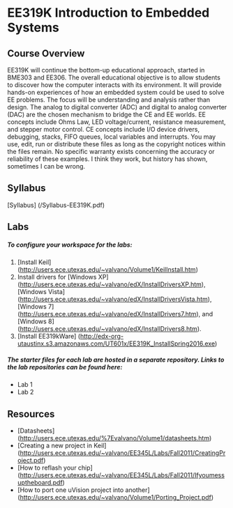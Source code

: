 # EE319K Introduction to Embedded Systems

## Course Overview
EE319K will continue the bottom-up educational approach, started in BME303 and EE306. The overall educational objective is to allow students to discover how the computer interacts with its environment. It will provide hands-on experiences of how an embedded system could be used to solve EE problems. The focus will be understanding and analysis rather than design. The analog to digital converter (ADC) and digital to analog converter (DAC) are the chosen mechanism to bridge the CE and EE worlds. EE concepts include Ohms Law, LED voltage/current, resistance measurement, and stepper motor control. CE concepts include I/O device drivers, debugging, stacks, FIFO queues, local variables and interrupts.  You may use, edit, run or distribute these files as long as the copyright notices within the files remain. No specific warranty exists concerning the accuracy or reliability of these examples. I think they work, but history has shown, sometimes I can be wrong. 

## Syllabus
[Syllabus] (/Syllabus-EE319K.pdf)

## Labs
##### To configure your workspace for the labs:

1. [Install Keil] (http://users.ece.utexas.edu/~valvano/Volume1/KeilInstall.htm)
2. Install drivers for [Windows XP] (http://users.ece.utexas.edu/~valvano/edX/InstallDriversXP.htm), [Windows Vista] (http://users.ece.utexas.edu/~valvano/edX/InstallDriversVista.htm), [Windows 7] (http://users.ece.utexas.edu/~valvano/edX/InstallDrivers7.htm), and [Windows 8] (http://users.ece.utexas.edu/~valvano/edX/InstallDrivers8.htm).
3. [Install EE319kWare] (http://edx-org-utaustinx.s3.amazonaws.com/UT601x/EE319K_InstallSpring2016.exe)

##### The starter files for each lab are hosted in a separate repository. Links to the lab repositories can be found here:

* Lab 1
* Lab 2

## Resources
* [Datasheets] (http://users.ece.utexas.edu/%7Evalvano/Volume1/datasheets.htm)
* [Creating a new project in Keil] (http://users.ece.utexas.edu/~valvano/EE345L/Labs/Fall2011/CreatingProject.pdf)
* [How to reflash your chip] (http://users.ece.utexas.edu/~valvano/EE345L/Labs/Fall2011/Ifyoumessuptheboard.pdf)
* [How to port one uVision project into another] (http://users.ece.utexas.edu/~valvano/Volume1/Porting_Project.pdf)

